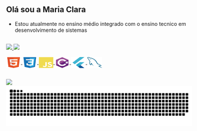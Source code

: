 ## Olá sou a Maria Clara

- Estou atualmente no ensino médio integrado com o ensino tecnico em desenvolvimento de sistemas
##

<div>
  <a href="https://github.com/MariaClaraSLima">
  <img height="180em" src="https://github-readme-stats.vercel.app/api?username=MariaClaraSLima&show_icons=true&theme=dracula&include_all_commits=true&count_private=true&cache_seconds=1800"/>
  <img height="180em" src="https://github-readme-stats.vercel.app/api/top-langs/?username=MariaClaraSLima&layout=donut&lang_count16&theme=dracula"/>
</div>

<div style="display: inline_block"><br>
  <img align="center" alt="HTML" height="30" width="40" src="https://raw.githubusercontent.com/devicons/devicon/master/icons/html5/html5-original.svg">
  <img align="center" alt="CSS" height="30" width="40" src="https://raw.githubusercontent.com/devicons/devicon/master/icons/css3/css3-original.svg">
  <img align="center" alt="Js" height="30" width="40" src="https://raw.githubusercontent.com/devicons/devicon/master/icons/javascript/javascript-plain.svg">
  <img align="center" alt="Csharp" height="30" width="40" src="https://raw.githubusercontent.com/devicons/devicon/master/icons/csharp/csharp-original.svg">
  <img align="center" alt="Flutter" height="30" width="40" src="https://raw.githubusercontent.com/devicons/devicon/master/icons/flutter/flutter-original.svg">
  <img align="center" alt="MySql" height="30" width="40" src="https://raw.githubusercontent.com/devicons/devicon/master/icons/mysql/mysql-original.svg">
</div>

##

<div> 
  <a href="https://www.linkedin.com/in/maria-clara-souza-de-lima-2674462a2" target="_blank"><img src="https://img.shields.io/badge/-LinkedIn-%230077B5?style=for-the-badge&logo=linkedin&logoColor=white" target="_blank"></a> 
</div>

<img src="https://raw.githubusercontent.com/MariaClaraSLima/MariaClaraSLima/output/snake.svg" alt="Snake animation" />

###

